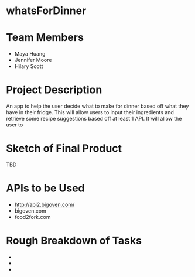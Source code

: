 # whatsForDinner

# Team Members

* Maya Huang
* Jennifer Moore
* Hilary Scott

# Project Description

An app to help the user decide what to make for dinner based off what they have in their fridge. This will allow users to input their ingredients and retrieve some recipe suggestions based off at least 1 API. It will allow the user to 


# Sketch of Final Product

TBD

# APIs to be Used

* http://api2.bigoven.com/
* bigoven.com
* food2fork.com


# Rough Breakdown of Tasks

* 
*
* 